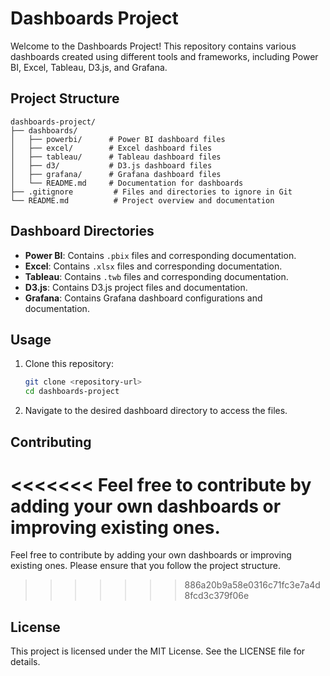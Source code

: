 # Dashboards Project

Welcome to the Dashboards Project! This repository contains various dashboards created using different tools and frameworks, including Power BI, Excel, Tableau, D3.js, and Grafana.

## Project Structure

```
dashboards-project/
├── dashboards/
│   ├── powerbi/      # Power BI dashboard files
│   ├── excel/        # Excel dashboard files
│   ├── tableau/      # Tableau dashboard files
│   ├── d3/           # D3.js dashboard files
│   ├── grafana/      # Grafana dashboard files
│   └── README.md     # Documentation for dashboards
├── .gitignore         # Files and directories to ignore in Git
└── README.md          # Project overview and documentation
```

## Dashboard Directories

- **Power BI**: Contains `.pbix` files and corresponding documentation.
- **Excel**: Contains `.xlsx` files and corresponding documentation.
- **Tableau**: Contains `.twb` files and corresponding documentation.
- **D3.js**: Contains D3.js project files and documentation.
- **Grafana**: Contains Grafana dashboard configurations and documentation.

## Usage

1. Clone this repository:
   ```bash
   git clone <repository-url>
   cd dashboards-project
   ```

2. Navigate to the desired dashboard directory to access the files.

## Contributing

<<<<<<<
Feel free to contribute by adding your own dashboards or improving existing ones.
=======
Feel free to contribute by adding your own dashboards or improving existing ones. Please ensure that you follow the project structure.
>>>>>>> 886a20b9a58e0316c71fc3e7a4d8fcd3c379f06e

## License

This project is licensed under the MIT License. See the LICENSE file for details.
